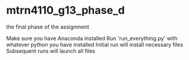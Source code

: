 # mtrn4110_g13_phase_d
the final phase of the assignment

Make sure you have Anaconda installed
Run 'run_everything.py' with whatever python you have installed
Initial run will install necessary files
Subsequent runs will launch all files
